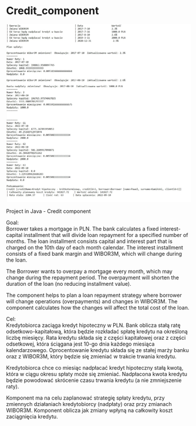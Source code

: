 # Credit_component

![alt text](https://github.com/MaksymilianKaminski/Credit_component/blob/c59e0e6134d9f2fc6989c33bdef3cd43afe5d5e8/bank_component.jpg)

Project in Java - Credit component

Goal:  </br>
Borrower takes a mortgage in PLN. The bank calculates a fixed interest-capital installment that will divide loan repayment for a specified number of months. The loan installment consists capital and interest part that is charged on the 10th day of each month calendar. The interest installment consists of a fixed bank margin and WIBOR3M, which will change during the loan.

The Borrower wants to overpay a mortgage every month, which may change during the repayment period. The overpayment will shorten the duration of the loan (no reducing installment value).

The component helps to plan a loan repayment strategy where borrower will change operations (overpayments) and changes in WIBOR3M. The component calculates how the changes will affect the total cost of the loan.


Cel:  </br>
Kredytobiorca zaciąga kredyt hipoteczny w PLN. Bank oblicza stałą ratę odsetkowo-kapitałową, która będzie rozkładać spłatę kredytu na określoną liczbę miesięcy. Rata kredytu składa się z części kapitałowej oraz z części odsetkowej, która ściągana jest 10-go dnia każdego miesiąca kalendarzowego. Oprocentowanie kredytu składa się ze stałej marży banku oraz z WIBOR3M, który będzie się zmieniać w trakcie trwania kredytu. 

Kredytobiorca chce co miesiąc nadpłacać kredyt hipoteczny stałą kwotą, która w ciągu okresu spłaty może się zmieniać. Nadpłacona kwota kredytu będzie powodować skrócenie czasu trwania kredytu (a nie zmniejszenie raty). 

Komponent ma na celu zaplanować strategię spłaty kredytu, przy zmiennych działaniach kredytobiorcy (nadpłaty) oraz przy zmianach WIBOR3M. Komponent oblicza jak zmiany wpłyną na całkowity koszt zaciągnięcia kredytu.

